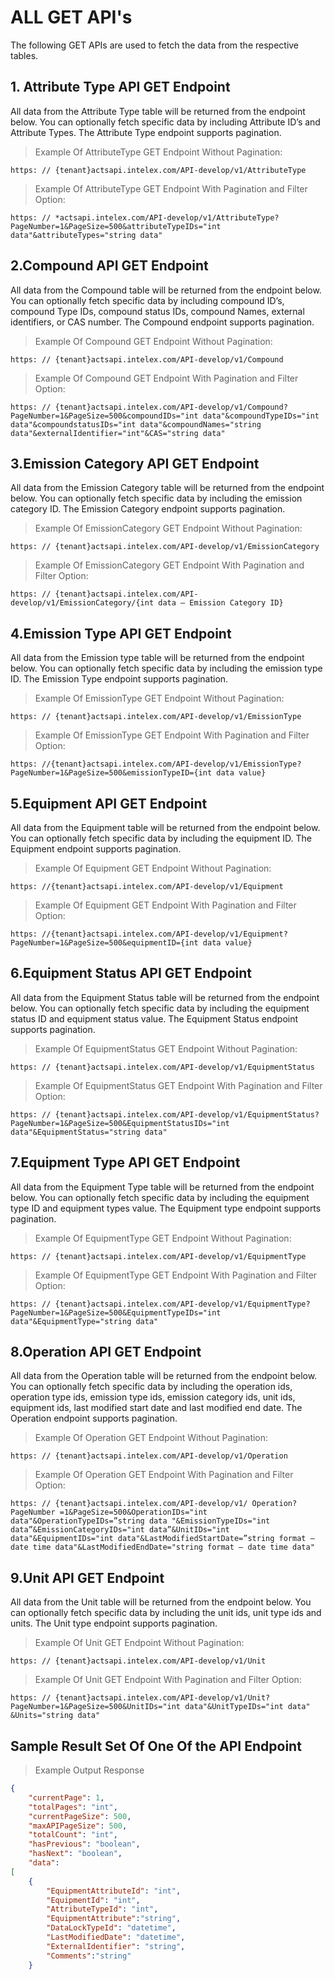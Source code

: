 # ALL GET API's 

The following GET APIs are used to fetch the data from the respective tables. 

## 1. Attribute Type API GET Endpoint 

All data from the Attribute Type table will be returned from the endpoint below. You can optionally fetch specific data by including Attribute ID’s and Attribute Types. The Attribute Type endpoint supports pagination.

> Example Of AttributeType GET Endpoint Without Pagination: 

```
https: // {tenant}actsapi.intelex.com/API-develop/v1/AttributeType
```

> Example Of AttributeType GET Endpoint With Pagination and Filter Option: 

```
https: // *actsapi.intelex.com/API-develop/v1/AttributeType?PageNumber=1&PageSize=500&attributeTypeIDs="int data"&attributeTypes="string data" 
```

## 2.Compound API GET Endpoint

All data from the Compound table will be returned from the endpoint below. You can optionally fetch specific data by including compound ID’s, compound Type IDs, compound status IDs, compound Names, external identifiers, or CAS number. The Compound endpoint supports pagination.

> Example Of Compound GET Endpoint Without Pagination: 

```
https: // {tenant}actsapi.intelex.com/API-develop/v1/Compound
```

> Example Of Compound GET Endpoint With Pagination and Filter Option: 

```
https: // {tenant}actsapi.intelex.com/API-develop/v1/Compound? PageNumber=1&PageSize=500&compoundIDs="int data"&compoundTypeIDs="int data"&compoundstatusIDs="int data"&compoundNames="string data"&externalIdentifier="int"&CAS="string data"
```

## 3.Emission Category API GET Endpoint 

All data from the Emission Category table will be returned from the endpoint below. You can optionally fetch specific data by including the emission category ID. The Emission Category endpoint supports pagination.


> Example Of EmissionCategory GET Endpoint Without Pagination: 

```
https: // {tenant}actsapi.intelex.com/API-develop/v1/EmissionCategory
```
> Example Of EmissionCategory GET Endpoint With Pagination and Filter Option:

```
https: // {tenant}actsapi.intelex.com/API-develop/v1/EmissionCategory/{int data – Emission Category ID}
```

## 4.Emission Type API GET Endpoint

All data from the Emission type table will be returned from the endpoint below. You can optionally fetch specific data by including the emission type ID. The Emission Type endpoint supports pagination.

> Example Of EmissionType GET Endpoint Without Pagination: 

```
https: // {tenant}actsapi.intelex.com/API-develop/v1/EmissionType
```

> Example Of EmissionType GET Endpoint With Pagination and Filter Option:

```
https: //{tenant}actsapi.intelex.com/API-develop/v1/EmissionType?PageNumber=1&PageSize=500&emissionTypeID={int data value}
```

## 5.Equipment API GET Endpoint 

All data from the Equipment table will be returned from the endpoint below. You can optionally fetch specific data by including the equipment ID. The Equipment endpoint supports pagination.

> Example Of Equipment GET Endpoint Without Pagination: 

```
https: //{tenant}actsapi.intelex.com/API-develop/v1/Equipment
``` 

> Example Of Equipment GET Endpoint With Pagination and Filter Option:

```
https: //{tenant}actsapi.intelex.com/API-develop/v1/Equipment?PageNumber=1&PageSize=500&equipmentID={int data value}
```

## 6.Equipment Status API GET Endpoint

All data from the Equipment Status table will be returned from the endpoint below. You can optionally fetch specific data by including the equipment status ID and equipment status value. The Equipment Status endpoint supports pagination.

> Example Of EquipmentStatus GET Endpoint Without Pagination: 

```
https: // {tenant}actsapi.intelex.com/API-develop/v1/EquipmentStatus
```

> Example Of EquipmentStatus GET Endpoint With Pagination and Filter Option:

```
https: // {tenant}actsapi.intelex.com/API-develop/v1/EquipmentStatus?PageNumber=1&PageSize=500&EquipmentStatusIDs="int data"&EquipmentStatus="string data"
```

## 7.Equipment Type API GET Endpoint

All data from the Equipment Type table will be returned from the endpoint below. You can optionally fetch specific data by including the equipment type ID and equipment types value. The Equipment type endpoint supports pagination.

> Example Of EquipmentType GET Endpoint Without Pagination: 

```
https: // {tenant}actsapi.intelex.com/API-develop/v1/EquipmentType
```

> Example Of EquipmentType GET Endpoint With Pagination and Filter Option:

```
https: // {tenant}actsapi.intelex.com/API-develop/v1/EquipmentType?PageNumber=1&PageSize=500&EquipmentTypeIDs="int data"&EquipmentType="string data"
```

## 8.Operation API GET Endpoint 

All data from the Operation table will be returned from the endpoint below. You can optionally fetch specific data by including the operation ids, operation type ids, emission type ids, emission category ids, unit ids, equipment ids, last modified start date and last modified end date. The Operation endpoint supports pagination.

> Example Of Operation GET Endpoint Without Pagination: 

```
https: // {tenant}actsapi.intelex.com/API-develop/v1/Operation
```

> Example Of Operation GET Endpoint With Pagination and Filter Option:

```
https: // {tenant}actsapi.intelex.com/API-develop/v1/ Operation?PageNumber =1&PageSize=500&OperationIDs="int data"&OperationTypeIDs=”string data "&EmissionTypeIDs="int data”&EmissionCategoryIDs="int data”&UnitIDs="int data"&EquipmentIDs="int data"&LastModifiedStartDate=”string format – date time data"&LastModifiedEndDate="string format – date time data" 
```

## 9.Unit API GET Endpoint 

All data from the Unit table will be returned from the endpoint below. You can optionally fetch specific data by including the unit ids, unit type ids and units. The Unit type endpoint supports pagination.

> Example Of Unit GET Endpoint Without Pagination: 

```
https: // {tenant}actsapi.intelex.com/API-develop/v1/Unit
```

> Example Of Unit GET Endpoint With Pagination and Filter Option:

```
https: // {tenant}actsapi.intelex.com/API-develop/v1/Unit?PageNumber=1&PageSize=500&UnitIDs="int data"&UnitTypeIDs="int data" &Units="string data"
```

## Sample Result Set Of One Of the API Endpoint 

> Example Output Response

```json
{
    "currentPage": 1,
    "totalPages": "int",
    "currentPageSize": 500,
    "maxAPIPageSize": 500,
    "totalCount": "int",
    "hasPrevious": "boolean",
    "hasNext": "boolean",
    "data":
[
    {
        "EquipmentAttributeId": "int",
        "EquipmentId": "int",
        "AttributeTypeId": "int",
		"EquipmentAttribute":"string",
        "DataLockTypeId": "datetime",
        "LastModifiedDate": "datetime",
        "ExternalIdentifier": "string",
		"Comments":"string"
    }
